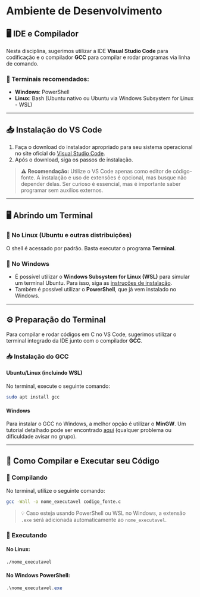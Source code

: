 # Ambiente de Desenvolvimento

## 🖥️ IDE e Compilador
Nesta disciplina, sugerimos utilizar a IDE **Visual Studio Code** para codificação e o compilador **GCC** para compilar e rodar programas via linha de comando.

### 🔧 Terminais recomendados:
- **Windows**: PowerShell
- **Linux**: Bash (Ubuntu nativo ou Ubuntu via Windows Subsystem for Linux - WSL)

---
## 📥 Instalação do VS Code
1. Faça o download do instalador apropriado para seu sistema operacional no site oficial do [Visual Studio Code](https://code.visualstudio.com/).
2. Após o download, siga os passos de instalação.

> ⚠️ **Recomendação:** Utilize o VS Code apenas como editor de código-fonte. A instalação e uso de extensões é opcional, mas busque não depender delas. Ser curioso é essencial, mas é importante saber programar sem auxílios externos.

---
## 🖥️ Abrindo um Terminal

### 📌 No Linux (Ubuntu e outras distribuições)
O shell é acessado por padrão. Basta executar o programa **Terminal**.

### 📌 No Windows
- É possível utilizar o **Windows Subsystem for Linux (WSL)** para simular um terminal Ubuntu. Para isso, siga as [instruções de instalação](https://docs.microsoft.com/pt-br/windows/wsl/install).
- Também é possível utilizar o **PowerShell**, que já vem instalado no Windows.

---
## ⚙️ Preparação do Terminal
Para compilar e rodar códigos em C no VS Code, sugerimos utilizar o terminal integrado da IDE junto com o compilador **GCC**.

### 📥 Instalação do GCC

#### Ubuntu/Linux (incluindo WSL)
No terminal, execute o seguinte comando:
```bash
sudo apt install gcc
```

#### Windows
Para instalar o GCC no Windows, a melhor opção é utilizar o **MinGW**. Um tutorial detalhado pode ser encontrado [aqui](https://phoenixnap.com/kb/install-gcc-windows) (qualquer problema ou dificuldade avisar no grupo).

---
## 🚀 Como Compilar e Executar seu Código

### 📌 Compilando
No terminal, utilize o seguinte comando:
```bash
gcc -Wall -o nome_executavel codigo_fonte.c
```
> 💡 Caso esteja usando PowerShell ou WSL no Windows, a extensão `.exe` será adicionada automaticamente ao `nome_executavel`.

### 📌 Executando

#### No Linux:
```bash
./nome_executavel
```

#### No Windows PowerShell:
```powershell
.\nome_executavel.exe
```

